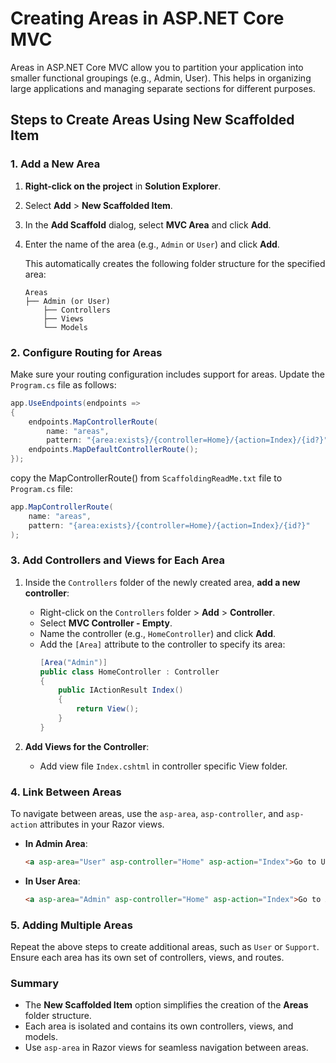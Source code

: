 
# Creating Areas in ASP.NET Core MVC

Areas in ASP.NET Core MVC allow you to partition your application into smaller functional groupings (e.g., Admin, User). This helps in organizing large applications and managing separate sections for different purposes.

## Steps to Create Areas Using New Scaffolded Item

### 1. Add a New Area
1. **Right-click on the project** in **Solution Explorer**.
2. Select **Add** > **New Scaffolded Item**.
3. In the **Add Scaffold** dialog, select **MVC Area** and click **Add**.
4. Enter the name of the area (e.g., `Admin` or `User`) and click **Add**.

   This automatically creates the following folder structure for the specified area:
   ```
   Areas
   ├── Admin (or User)
       ├── Controllers
       ├── Views
       └── Models
   ```


### 2. Configure Routing for Areas
Make sure your routing configuration includes support for areas. Update the `Program.cs` file as follows:
```csharp
app.UseEndpoints(endpoints =>
{
    endpoints.MapControllerRoute(
        name: "areas",
        pattern: "{area:exists}/{controller=Home}/{action=Index}/{id?}");
    endpoints.MapDefaultControllerRoute();
});
```

copy the MapControllerRoute() from `ScaffoldingReadMe.txt` file to `Program.cs` file:
```csharp
app.MapControllerRoute(
    name: "areas",
    pattern: "{area:exists}/{controller=Home}/{action=Index}/{id?}"
);
```


### 3. Add Controllers and Views for Each Area
1. Inside the `Controllers` folder of the newly created area, **add a new controller**:
   - Right-click on the `Controllers` folder > **Add** > **Controller**.
   - Select **MVC Controller - Empty**.
   - Name the controller (e.g., `HomeController`) and click **Add**.
   - Add the `[Area]` attribute to the controller to specify its area:
     ```csharp
     [Area("Admin")]
     public class HomeController : Controller
     {
         public IActionResult Index()
         {
             return View();
         }
     }
     ```

2. **Add Views for the Controller**:
   - Add view file `Index.cshtml` in controller specific View folder.


### 4. Link Between Areas
To navigate between areas, use the `asp-area`, `asp-controller`, and `asp-action` attributes in your Razor views.

- **In Admin Area**:
  ```html
  <a asp-area="User" asp-controller="Home" asp-action="Index">Go to User Home</a>
  ```

- **In User Area**:
  ```html
  <a asp-area="Admin" asp-controller="Home" asp-action="Index">Go to Admin Home</a>
  ```


### 5. Adding Multiple Areas
Repeat the above steps to create additional areas, such as `User` or `Support`. Ensure each area has its own set of controllers, views, and routes.


### Summary
- The **New Scaffolded Item** option simplifies the creation of the **Areas** folder structure.
- Each area is isolated and contains its own controllers, views, and models.
- Use `asp-area` in Razor views for seamless navigation between areas.
